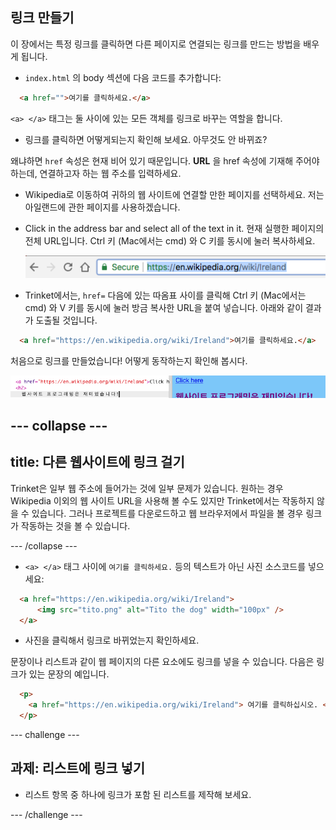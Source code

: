 ## 링크 만들기

이 장에서는 특정 링크를 클릭하면 다른 페이지로 연결되는 링크를 만드는 방법을 배우게 됩니다.

- ` index.html ` 의 body 섹션에 다음 코드를 추가합니다:

```html
  <a href="">여기를 클릭하세요.</a>
```

`<a> </a>` 태그는 둘 사이에 있는 모든 객체를 링크로 바꾸는 역할을 합니다.

- 링크를 클릭하면 어떻게되는지 확인해 보세요. 아무것도 안 바뀌죠?

왜냐하면 `href` 속성은 현재 비어 있기 때문입니다. **URL** 을 href 속성에 기재해 주어야 하는데, 연결하고자 하는 웹 주소를 입력하세요.

- Wikipedia로 이동하여 귀하의 웹 사이트에 연결할 만한 페이지를 선택하세요. 저는 아일랜드에 관한 페이지를 사용하겠습니다.

- Click in the address bar and select all of the text in it. 현재 실행한 페이지의 전체 URL입니다. Ctrl <kdb>키</kdb> (Mac에서는 <kdb>cmd</kdb>) <kdb>와 C 키를</kdb> 동시에 눌러 복사하세요.
    
    ![주소표시줄 URL](images/AddressBarURL.png)

- Trinket에서는, `href=` 다음에 있는 따옴표 사이를 클릭해 <kdb>Ctrl 키</kdb> (Mac에서는 <kdb>cmd</kdb>) <kdb>와 V</kdb> 키를 동시에 눌러 방금 복사한 URL을 붙여 넣습니다. 아래와 같이 결과가 도출될 것입니다.

```html
  <a href="https://en.wikipedia.org/wiki/Ireland">여기를 클릭하세요.</a>
```

처음으로 링크를 만들었습니다! 어떻게 동작하는지 확인해 봅시다.

![링크 태그](images/egLinkTagWithURL.png)

## \--- collapse \---

## title: 다른 웹사이트에 링크 걸기

Trinket은 일부 웹 주소에 들어가는 것에 일부 문제가 있습니다. 원하는 경우 Wikipedia 이외의 웹 사이트 URL을 사용해 볼 수도 있지만 Trinket에서는 작동하지 않을 수 있습니다. 그러나 프로젝트를 다운로드하고 웹 브라우저에서 파일을 볼 경우 링크가 작동하는 것을 볼 수 있습니다.

\--- /collapse \---

- `<a> </a>` 태그 사이에 `여기를 클릭하세요.` 등의 텍스트가 아닌 사진 소스코드를 넣으세요:

```html
  <a href="https://en.wikipedia.org/wiki/Ireland">
      <img src="tito.png" alt="Tito the dog" width="100px" />
  </a>
```

- 사진을 클릭해서 링크로 바뀌었는지 확인하세요.

문장이나 리스트과 같이 웹 페이지의 다른 요소에도 링크를 넣을 수 있습니다. 다음은 링크가 있는 문장의 예입니다.

```html
  <p>
    <a href="https://en.wikipedia.org/wiki/Ireland"> 여기를 클릭하십시오. </a> Wikipedia 페이지를 읽으세요!
  </p>
```

\--- challenge \---

## 과제: 리스트에 링크 넣기

- 리스트 항목 중 하나에 링크가 포함 된 리스트를 제작해 보세요.

\--- /challenge \---